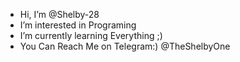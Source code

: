 -  Hi, I’m @Shelby-28
-  I’m interested in Programing 
-  I’m currently learning Everything ;)
-  You Can Reach Me on Telegram:) @TheShelbyOne

